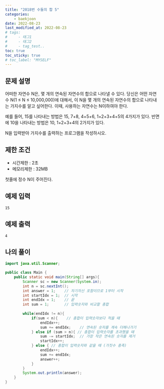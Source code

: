 ```yaml
---
title: "2018번 수들의 합 5"
categories: 
    - baekjoon
date: 2022-08-23
last_modified_at: 2022-08-23
# tags:
#     - 태그1
#     - 태그2
#     - tag_test..
toc: true
toc_sticky: true
# toc_label: "MYSELF"
---
```

## 문제 설명

어떠한 자연수 N은, 몇 개의 연속된 자연수의 합으로 나타낼 수 있다. 당신은 어떤 자연수 N(1 ≤ N ≤ 10,000,000)에 대해서, 이 N을 몇 개의 연속된 자연수의 합으로 나타내는 가지수를 알고 싶어한다. 이때, 사용하는 자연수는 N이하여야 한다.

예를 들어, 15를 나타내는 방법은 15, 7+8, 4+5+6, 1+2+3+4+5의 4가지가 있다. 반면에 10을 나타내는 방법은 10, 1+2+3+4의 2가지가 있다.

N을 입력받아 가지수를 출력하는 프로그램을 작성하시오.

## 제한 조건

- 시간제한 : 2초
- 메모리제한 : 32MB

첫줄에 정수 N이 주어진다.

## 예제 입력

    15

## 예제 출력

    4

## 나의 풀이

```java
import java.util.Scanner;

public class Main {
    public static void main(String[] args){
        Scanner sc = new Scanner(System.in);
        int n = sc.nextInt();
        int answer = 1;    // 자기자신 포함이므로 1부터 시작
        int startIdx = 1;  // 시작
        int endIdx = 1;    // 끝
        int sum = 1;       // 입력숫자와 비교할 총합
        
        while(endIdx != n){
            if(sum < n){    // 총합이 입력숫자보다 적을 때
                endIdx++;
                sum += endIdx;    // 연속된 숫자를 계속 더해나가기
            } else if (sum > n){ // 총합이 입력숫자를 초과했을 때
                sum -= startIdx;  // 가장 작은 연속된 숫자를 제거
                startIdx++;
            } else { // 총합이 입력숫자와 같을 때 (가짓수 충족)
                endIdx++;
                sum += endIdx;
                answer++;
            }
        }
        System.out.println(answer);
    }
}
```